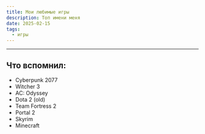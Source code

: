 ```yaml
---
title: Мои любимые игры
description: Топ имени меня
date: 2025-02-15
tags:
  - игры
---
```


---

## Что вспомнил:

- Cyberpunk 2077
- Witcher 3
- AC: Odyssey
- Dota 2 (old)
- Team Fortress 2
- Portal 2
- Skyrim
- Minecraft